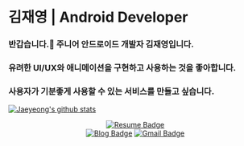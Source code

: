 # 김재영 | Android Developer

### 반갑습니다.👋 주니어 안드로이드 개발자 김재영입니다.

### 유려한 UI/UX와 애니메이션을 구현하고 사용하는 것을 좋아합니다.

### 사용자가 기분좋게 사용할 수 있는 서비스를 만들고 싶습니다.

[![Jaeyeong's github stats](https://github-readme-stats.vercel.app/api?username=jaeyeong951&count_private=true&show_icons=true&theme=dracula&hide_border=true&bg_color=171B21)](https://github.com/anuraghazra/github-readme-stats)
<!--
**jaeyeong951/jaeyeong951** is a ✨ _special_ ✨ repository because its `README.md` (this file) appears on your GitHub profile.

Here are some ideas to get you started:

- 🔭 I’m currently working on ...
- 🌱 I’m currently learning ...
- 👯 I’m looking to collaborate on ...
- 🤔 I’m looking for help with ...
- 💬 Ask me about ...
- 📫 How to reach me: ...
- 😄 Pronouns: ...
- ⚡ Fun fact: ...
-->
<div align=center>

[![Resume Badge](http://img.shields.io/badge/-Resume-303437?style=flat&logo=notion&link=https://www.notion.so/pnujaeyeong/Android-Developer-79d4c17f50c34a3091f46152fa7e5f4b)](https://www.notion.so/pnujaeyeong/Android-Developer-79d4c17f50c34a3091f46152fa7e5f4b)	
[![Blog Badge](http://img.shields.io/badge/-Medium%20Blog-50586C?style=flat&logo=medium&link=https://medium.com/@jaeyeong951)](https://medium.com/@jaeyeong951)
[![Gmail Badge](http://img.shields.io/badge/-Gmail-ffffff?style=flat&logo=gmail&link=mailto:jaeyeong951@gmail.com)](mailto:jaeyeong951@gmail.com)
  
</div>
